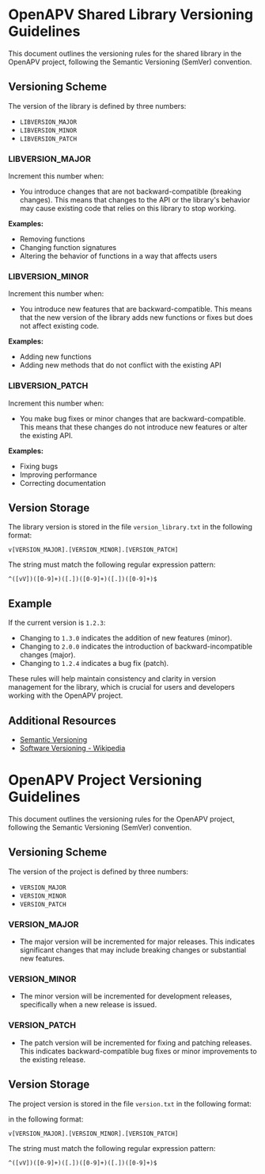 # OpenAPV Shared Library Versioning Guidelines

This document outlines the versioning rules for the shared library in the OpenAPV project, following the Semantic Versioning (SemVer) convention.

## Versioning Scheme

The version of the library is defined by three numbers:

- `LIBVERSION_MAJOR`
- `LIBVERSION_MINOR`
- `LIBVERSION_PATCH`

### LIBVERSION_MAJOR

Increment this number when:
- You introduce changes that are not backward-compatible (breaking changes). This means that changes to the API or the library's behavior may cause existing code that relies on this library to stop working.

**Examples:**
- Removing functions
- Changing function signatures
- Altering the behavior of functions in a way that affects users

### LIBVERSION_MINOR

Increment this number when:
- You introduce new features that are backward-compatible. This means that the new version of the library adds new functions or fixes but does not affect existing code.

**Examples:**
- Adding new functions
- Adding new methods that do not conflict with the existing API

### LIBVERSION_PATCH

Increment this number when:
- You make bug fixes or minor changes that are backward-compatible. This means that these changes do not introduce new features or alter the existing API.

**Examples:**
- Fixing bugs
- Improving performance
- Correcting documentation

## Version Storage

The library version is stored in the file `version_library.txt` in the following format:
```
v[VERSION_MAJOR].[VERSION_MINOR].[VERSION_PATCH]
```

The string must match the following regular expression pattern:
```
^([vV])([0-9]+)([.])([0-9]+)([.])([0-9]+)$
```

## Example

If the current version is `1.2.3`:
- Changing to `1.3.0` indicates the addition of new features (minor).
- Changing to `2.0.0` indicates the introduction of backward-incompatible changes (major).
- Changing to `1.2.4` indicates a bug fix (patch).

These rules will help maintain consistency and clarity in version management for the library, which is crucial for users and developers working with the OpenAPV project.

## Additional Resources

- [Semantic Versioning](https://semver.org/)
- [Software Versioning - Wikipedia](https://en.wikipedia.org/wiki/Software_versioning)

# OpenAPV Project Versioning Guidelines

This document outlines the versioning rules for the OpenAPV project, following the Semantic Versioning (SemVer) convention.

## Versioning Scheme

The version of the project is defined by three numbers:

- `VERSION_MAJOR`
- `VERSION_MINOR`
- `VERSION_PATCH`

### VERSION_MAJOR

- The major version will be incremented for major releases. This indicates significant changes that may include breaking changes or substantial new features.

### VERSION_MINOR

- The minor version will be incremented for development releases, specifically when a new release is issued.

### VERSION_PATCH

- The patch version will be incremented for fixing and patching releases. This indicates backward-compatible bug fixes or minor improvements to the existing release.

## Version Storage

The project version is stored in the file `version.txt` in the following format:

 in the following format:
```
v[VERSION_MAJOR].[VERSION_MINOR].[VERSION_PATCH]
```

The string must match the following regular expression pattern:
```
^([vV])([0-9]+)([.])([0-9]+)([.])([0-9]+)$
```